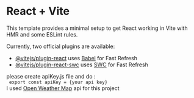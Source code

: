# React + Vite

This template provides a minimal setup to get React working in Vite with HMR and some ESLint rules.

Currently, two official plugins are available:

- [@vitejs/plugin-react](https://github.com/vitejs/vite-plugin-react/blob/main/packages/plugin-react/README.md) uses [Babel](https://babeljs.io/) for Fast Refresh
- [@vitejs/plugin-react-swc](https://github.com/vitejs/vite-plugin-react-swc) uses [SWC](https://swc.rs/) for Fast Refresh


<div>
  please create apiKey.js  file and do :<br>
  <code> export const apiKey = {your api key}</code>
  <div>
    I used <a href="https://openweathermap.org/" target="_blank"> Open Weather Map</a> api for this project
  </div>
</div>
